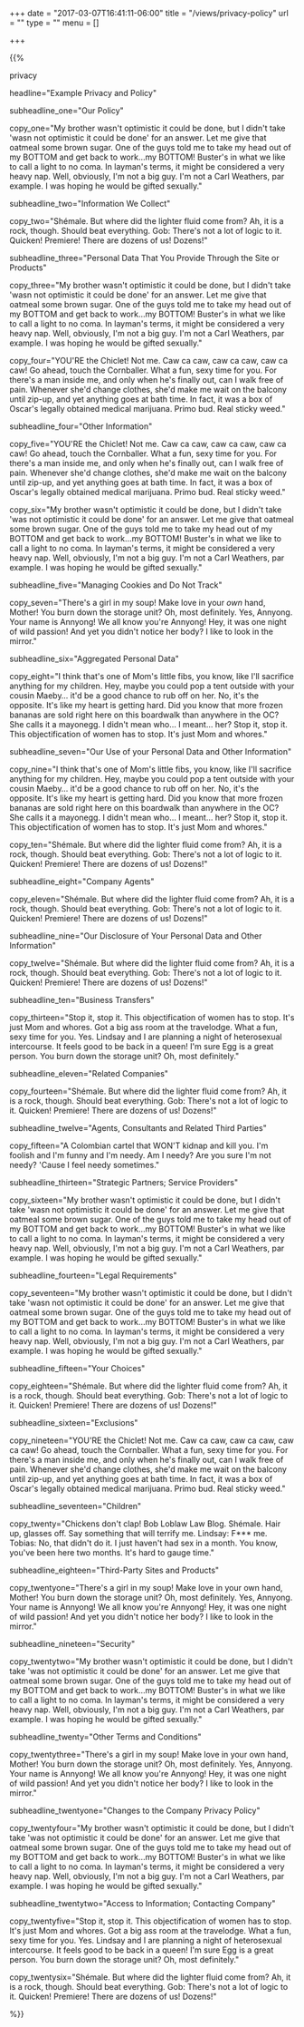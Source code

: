 +++
date = "2017-03-07T16:41:11-06:00"
title = "/views/privacy-policy"
url = ""
type = ""
menu = []

+++

{{%

  privacy

  headline="Example Privacy and Policy"

  subheadline_one="Our Policy"

  copy_one="My brother wasn't optimistic it could be done, but I didn't take 'wasn not optimistic it could be done' for an answer. Let me give that oatmeal some brown sugar. One of the guys told me to take my head out of my BOTTOM and get back to work…my BOTTOM! Buster's in what we like to call a light to no coma. In layman's terms, it might be considered a very heavy nap. Well, obviously, I'm not a big guy. I'm not a Carl Weathers, par example. I was hoping he would be gifted sexually."

  subheadline_two="Information We Collect"

  copy_two="Shémale. But where did the lighter fluid come from? Ah, it is a rock, though. Should beat everything. Gob: There's not a lot of logic to it. Quicken! Premiere! There are dozens of us! Dozens!"

  subheadline_three="Personal Data That You Provide Through the Site or Products"

  copy_three="My brother wasn't optimistic it could be done, but I didn't take 'wasn not optimistic it could be done' for an answer. Let me give that oatmeal some brown sugar. One of the guys told me to take my head out of my BOTTOM and get back to work…my BOTTOM! Buster's in what we like to call a light to no coma. In layman's terms, it might be considered a very heavy nap. Well, obviously, I'm not a big guy. I'm not a Carl Weathers, par example. I was hoping he would be gifted sexually."

  copy_four="YOU'RE the Chiclet! Not me. Caw ca caw, caw ca caw, caw ca caw! Go ahead, touch the Cornballer. What a fun, sexy time for you. For there's a man inside me, and only when he's finally out, can I walk free of pain. Whenever she'd change clothes, she'd make me wait on the balcony until zip-up, and yet anything goes at bath time. In fact, it was a box of Oscar's legally obtained medical marijuana. Primo bud. Real sticky weed."

  subheadline_four="Other Information"

  copy_five="YOU'RE the Chiclet! Not me. Caw ca caw, caw ca caw, caw ca caw! Go ahead, touch the Cornballer. What a fun, sexy time for you. For there's a man inside me, and only when he's finally out, can I walk free of pain. Whenever she'd change clothes, she'd make me wait on the balcony until zip-up, and yet anything goes at bath time. In fact, it was a box of Oscar's legally obtained medical marijuana. Primo bud. Real sticky weed."

  copy_six="My brother wasn't optimistic it could be done, but I didn't take 'was not optimistic it could be done' for an answer. Let me give that oatmeal some brown sugar. One of the guys told me to take my head out of my BOTTOM and get back to work…my BOTTOM! Buster's in what we like to call a light to no coma. In layman's terms, it might be considered a very heavy nap. Well, obviously, I'm not a big guy. I'm not a Carl Weathers, par example. I was hoping he would be gifted sexually."

  subheadline_five="Managing Cookies and Do Not Track"

  copy_seven="There's a girl in my soup! Make love in your *own* hand, Mother! You burn down the storage unit? Oh, most definitely. Yes, Annyong. Your name is Annyong! We all know you're Annyong! Hey, it was one night of wild passion! And yet you didn't notice her body? I like to look in the mirror."

  subheadline_six="Aggregated Personal Data"

  copy_eight="I think that's one of Mom's little fibs, you know, like I'll sacrifice anything for my children. Hey, maybe you could pop a tent outside with your cousin Maeby… it'd be a good chance to rub off on her. No, it's the opposite. It's like my heart is getting hard. Did you know that more frozen bananas are sold right here on this boardwalk than anywhere in the OC? She calls it a mayonegg. I didn't mean who… I meant… her? Stop it, stop it. This objectification of women has to stop. It's just Mom and whores."

  subheadline_seven="Our Use of your Personal Data and Other Information"

  copy_nine="I think that's one of Mom's little fibs, you know, like I'll sacrifice anything for my children. Hey, maybe you could pop a tent outside with your cousin Maeby… it'd be a good chance to rub off on her. No, it's the opposite. It's like my heart is getting hard. Did you know that more frozen bananas are sold right here on this boardwalk than anywhere in the OC? She calls it a mayonegg. I didn't mean who… I meant… her? Stop it, stop it. This objectification of women has to stop. It's just Mom and whores."

  copy_ten="Shémale. But where did the lighter fluid come from? Ah, it is a rock, though. Should beat everything. Gob: There's not a lot of logic to it. Quicken! Premiere! There are dozens of us! Dozens!"

  subheadline_eight="Company Agents"

  copy_eleven="Shémale. But where did the lighter fluid come from? Ah, it is a rock, though. Should beat everything. Gob: There's not a lot of logic to it. Quicken! Premiere! There are dozens of us! Dozens!"

  subheadline_nine="Our Disclosure of Your Personal Data and Other Information"

  copy_twelve="Shémale. But where did the lighter fluid come from? Ah, it is a rock, though. Should beat everything. Gob: There's not a lot of logic to it. Quicken! Premiere! There are dozens of us! Dozens!"

  subheadline_ten="Business Transfers"

  copy_thirteen="Stop it, stop it. This objectification of women has to stop. It's just Mom and whores. Got a big ass room at the travelodge. What a fun, sexy time for you. Yes. Lindsay and I are planning a night of heterosexual intercourse. It feels good to be back in a queen! I'm sure Egg is a great person. You burn down the storage unit? Oh, most definitely."

  subheadline_eleven="Related Companies"

  copy_fourteen="Shémale. But where did the lighter fluid come from? Ah, it is a rock, though. Should beat everything. Gob: There's not a lot of logic to it. Quicken! Premiere! There are dozens of us! Dozens!"

  subheadline_twelve="Agents, Consultants and Related Third Parties"

  copy_fifteen="A Colombian cartel that WON'T kidnap and kill you. I'm foolish and I'm funny and I'm needy. Am I needy? Are you sure I'm not needy? 'Cause I feel needy sometimes."

  subheadline_thirteen="Strategic Partners; Service Providers"

  copy_sixteen="My brother wasn't optimistic it could be done, but I didn't take 'wasn not optimistic it could be done' for an answer. Let me give that oatmeal some brown sugar. One of the guys told me to take my head out of my BOTTOM and get back to work…my BOTTOM! Buster's in what we like to call a light to no coma. In layman's terms, it might be considered a very heavy nap. Well, obviously, I'm not a big guy. I'm not a Carl Weathers, par example. I was hoping he would be gifted sexually."

  subheadline_fourteen="Legal Requirements"

  copy_seventeen="My brother wasn't optimistic it could be done, but I didn't take 'wasn not optimistic it could be done' for an answer. Let me give that oatmeal some brown sugar. One of the guys told me to take my head out of my BOTTOM and get back to work…my BOTTOM! Buster's in what we like to call a light to no coma. In layman's terms, it might be considered a very heavy nap. Well, obviously, I'm not a big guy. I'm not a Carl Weathers, par example. I was hoping he would be gifted sexually."

  subheadline_fifteen="Your Choices"

  copy_eighteen="Shémale. But where did the lighter fluid come from? Ah, it is a rock, though. Should beat everything. Gob: There's not a lot of logic to it. Quicken! Premiere! There are dozens of us! Dozens!"

  subheadline_sixteen="Exclusions"

  copy_nineteen="YOU'RE the Chiclet! Not me. Caw ca caw, caw ca caw, caw ca caw! Go ahead, touch the Cornballer. What a fun, sexy time for you. For there's a man inside me, and only when he's finally out, can I walk free of pain. Whenever she'd change clothes, she'd make me wait on the balcony until zip-up, and yet anything goes at bath time. In fact, it was a box of Oscar's legally obtained medical marijuana. Primo bud. Real sticky weed."

  subheadline_seventeen="Children"

  copy_twenty="Chickens don't clap! Bob Loblaw Law Blog. Shémale. Hair up, glasses off. Say something that will terrify me. Lindsay: F*** me. Tobias: No, that didn't do it. I just haven't had sex in a month. You know, you've been here two months. It's hard to gauge time."

  subheadline_eighteen="Third-Party Sites and Products"

  copy_twentyone="There's a girl in my soup! Make love in your own hand, Mother! You burn down the storage unit? Oh, most definitely. Yes, Annyong. Your name is Annyong! We all know you're Annyong! Hey, it was one night of wild passion! And yet you didn't notice her body? I like to look in the mirror."

  subheadline_nineteen="Security"

  copy_twentytwo="My brother wasn't optimistic it could be done, but I didn't take 'was not optimistic it could be done' for an answer. Let me give that oatmeal some brown sugar. One of the guys told me to take my head out of my BOTTOM and get back to work…my BOTTOM! Buster's in what we like to call a light to no coma. In layman's terms, it might be considered a very heavy nap. Well, obviously, I'm not a big guy. I'm not a Carl Weathers, par example. I was hoping he would be gifted sexually."

  subheadline_twenty="Other Terms and Conditions"

  copy_twentythree="There's a girl in my soup! Make love in your own hand, Mother! You burn down the storage unit? Oh, most definitely. Yes, Annyong. Your name is Annyong! We all know you're Annyong! Hey, it was one night of wild passion! And yet you didn't notice her body? I like to look in the mirror."

  subheadline_twentyone="Changes to the Company Privacy Policy"

  copy_twentyfour="My brother wasn't optimistic it could be done, but I didn't take 'was not optimistic it could be done' for an answer. Let me give that oatmeal some brown sugar. One of the guys told me to take my head out of my BOTTOM and get back to work…my BOTTOM! Buster's in what we like to call a light to no coma. In layman's terms, it might be considered a very heavy nap. Well, obviously, I'm not a big guy. I'm not a Carl Weathers, par example. I was hoping he would be gifted sexually."

  subheadline_twentytwo="Access to Information; Contacting Company"

  copy_twentyfive="Stop it, stop it. This objectification of women has to stop. It's just Mom and whores. Got a big ass room at the travelodge. What a fun, sexy time for you. Yes. Lindsay and I are planning a night of heterosexual intercourse. It feels good to be back in a queen! I'm sure Egg is a great person. You burn down the storage unit? Oh, most definitely."

  copy_twentysix="Shémale. But where did the lighter fluid come from? Ah, it is a rock, though. Should beat everything. Gob: There's not a lot of logic to it. Quicken! Premiere! There are dozens of us! Dozens!"

 %}}

